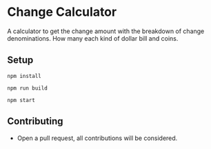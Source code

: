 # Change Calculator

A calculator to get the change amount with the breakdown of change denominations.
How many each kind of dollar bill and coins.

## Setup

```
npm install
```
```
npm run build
```
```
npm start
```

## Contributing

* Open a pull request, all contributions will be considered.
